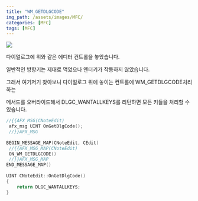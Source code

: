 ```yaml
---
title: "WM_GETDLGCODE"
img_path: /assets/images/MFC/
categories: [MFC]
tags: [MFC]
---
```


![](2007-06-09-1.jpg)

다이얼로그에 위와 같은 에디터 컨트롤을 놓았습니다.
 
일반적인 방향키는 제대로 먹었으나 엔터키가 작동하지 않았습니다.
 
그래서 여기저기 찾아보니 다이얼로그 위에 놓이는 컨트롤에 WM_GETDLGCODE처리하는
 
메서드를 오버라이드해서 DLGC_WANTALLKEYS를 리턴하면 모든 키들을 처리할 수 있습니다.

```cpp 
//{{AFX_MSG(CNoteEdit)
 afx_msg UINT OnGetDlgCode();
 //}}AFX_MSG
 
BEGIN_MESSAGE_MAP(CNoteEdit, CEdit)
 //{{AFX_MSG_MAP(CNoteEdit)
 ON_WM_GETDLGCODE()
 //}}AFX_MSG_MAP
END_MESSAGE_MAP()
 
UINT CNoteEdit::OnGetDlgCode()
{
    return DLGC_WANTALLKEYS;
}
```